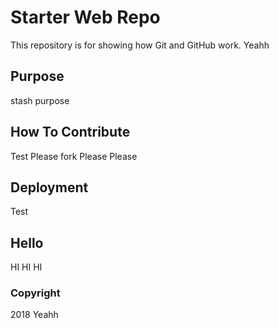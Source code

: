 # Starter Web Repo

This repository is for showing how Git and GitHub work. Yeahh

## Purpose

stash purpose

## How To Contribute

Test Please fork Please Please

## Deployment

Test

## Hello

HI HI HI

### Copyright

2018 Yeahh